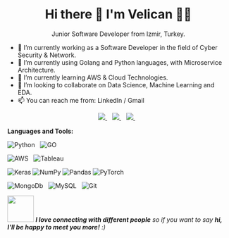 <h1 align='center'>
  Hi there 👋 I'm Velican 👨‍💻
</h1>

<p align='center'>
  Junior Software Developer from Izmir, Turkey.
</p>

- 🔭 I’m currently working as a Software Developer in the field of Cyber Security & Network.
- 👨‍ I’m currently using Golang and Python languages, with Microservice Architecture.
- 🌱 I’m currently learning AWS & Cloud Technologies.
- 👯 I’m looking to collaborate on Data Science, Machine Learning and EDA.
- 📫 You can reach me from: LinkedIn / Gmail


<p align='center'>
  
  <a href="https://www.linkedin.com/in/velicanercan/">
    <img src="https://img.shields.io/badge/linkedin-%230077B5.svg?&style=for-the-badge&logo=linkedin&logoColor=white" />
  </a>&nbsp;&nbsp;
  <a href="https://instagram.com/velicanercann">
    <img src="https://img.shields.io/badge/instagram-%23E4405F.svg?&style=for-the-badge&logo=instagram&logoColor=white" />        
  </a>&nbsp;&nbsp;
  <a href="velicanercan1@gmail.com">
    <img src="https://img.shields.io/badge/Gmail-D14836?style=for-the-badge&logo=gmail&logoColor=white" />        
  </a>&nbsp;&nbsp;
  
</p>

**Languages and Tools:** 

![Python](https://img.shields.io/badge/Python-3776AB?style=for-the-badge&logo=python&logoColor=white)&nbsp;&nbsp;
![GO](https://img.shields.io/badge/Go-00ADD8?style=for-the-badge&logo=go&logoColor=white)&nbsp;&nbsp;

![AWS](https://img.shields.io/badge/Amazon_AWS-232F3E?style=for-the-badge&logo=amazon-aws&logoColor=white)&nbsp;&nbsp;
![Tableau](https://img.shields.io/badge/Tableau-E97627?style=for-the-badge&logo=Tableau&logoColor=white)&nbsp;&nbsp;

![Keras](https://img.shields.io/badge/Keras-%23D00000.svg?style=for-the-badge&logo=Keras&logoColor=white)
![NumPy](https://img.shields.io/badge/numpy-%23013243.svg?style=for-the-badge&logo=numpy&logoColor=white)
![Pandas](https://img.shields.io/badge/pandas-%23150458.svg?style=for-the-badge&logo=pandas&logoColor=white)
![PyTorch](https://img.shields.io/badge/PyTorch-%23EE4C2C.svg?style=for-the-badge&logo=PyTorch&logoColor=white)


![MongoDb](https://img.shields.io/badge/MongoDB-4EA94B?style=for-the-badge&logo=mongodb&logoColor=white)&nbsp;&nbsp;
![MySQL](https://img.shields.io/badge/MySQL-005C84?style=for-the-badge&logo=mysql&logoColor=white)&nbsp;&nbsp;
![Git](https://img.shields.io/badge/GIT-E44C30?style=for-the-badge&logo=git&logoColor=white)&nbsp;&nbsp;


<img src="https://media.giphy.com/media/LnQjpWaON8nhr21vNW/giphy.gif" width="60"> <em><b>I love connecting with different people</b> so if you want to say <b>hi, I'll be happy to meet you more!</b> :)</em>

